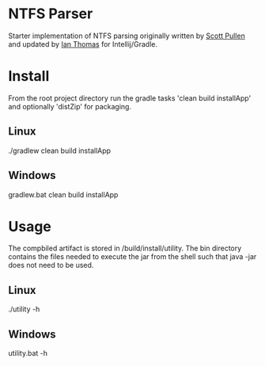 # NTFS Parser
Starter implementation of NTFS parsing originally written by [Scott Pullen](https://github.com/spullen) and updated by [Ian Thomas](https://github.com/ToxicBakery) for Intellij/Gradle.

# Install
From the root project directory run the gradle tasks 'clean build installApp' and optionally 'distZip' for packaging.

## Linux
./gradlew clean build installApp

## Windows
gradlew.bat clean build installApp

# Usage
The compbiled artifact is stored in <project root>/build/install/utility. The bin directory contains the files needed to execute the jar from the shell such that java -jar does not need to be used.

## Linux
./utility -h

## Windows
utility.bat -h
